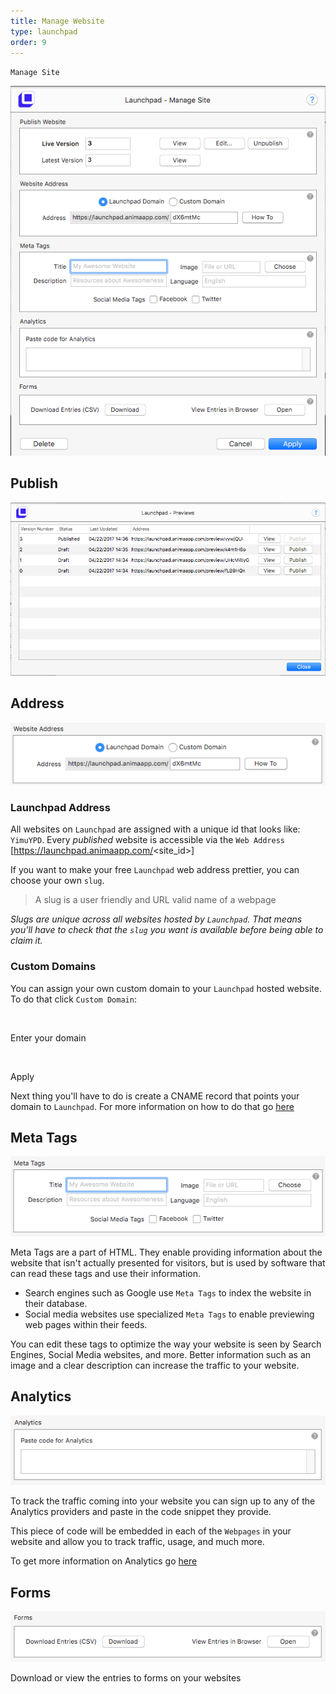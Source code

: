 ```yaml
---
title: Manage Website
type: launchpad
order: 9
---
```


`Manage Site`

![](/images/launchpad/publish1.png)

## Publish

![](/images/launchpad/publish2.png)

## Address

![](/images/launchpad/manage-address.png)

### Launchpad Address

All websites on `Launchpad` are assigned with a unique id that looks like: `YimuYPD`.
Every *published* website is accessible via the `Web Address` [https://launchpad.animaapp.com/<site_id>]

If you want to make your free `Launchpad` web address prettier, you can choose your own `slug`.
> A slug is a user friendly and URL valid name of a webpage

*Slugs are unique across all websites hosted by `Launchpad`. That means you'll have to check that the `slug` you want is available before being able to claim it.*

### Custom Domains

You can assign your own custom domain to your `Launchpad` hosted website.
To do that click `Custom Domain`:

![]()

Enter your domain

![]()

Apply

Next thing you'll have to do is create a CNAME record that points your domain to `Launchpad`.
For more information on how to do that go [here]()

## Meta Tags

![](/images/launchpad/manage-meta.png)

Meta Tags are a part of HTML. They enable providing information about the website that isn't actually presented for visitors, but is used by software that can read these tags and use their information.

* Search engines such as Google use `Meta Tags` to index the website in their database.
* Social media websites use specialized `Meta Tags` to enable previewing web pages within their feeds.

You can edit these tags to optimize the way your website is seen by Search Engines, Social Media websites, and more.
Better information such as an image and a clear description can increase the traffic to your website.

## Analytics

![](/images/launchpad/manage-analytics.png)

To track the traffic coming into your website you can sign up to any of the Analytics providers and paste in the code snippet they provide.

This piece of code will be embedded in each of the `Webpages` in your website and allow you to track traffic, usage, and much more.

To get more information on Analytics go [here](https://animaapp.github.io/v1/launchpad/07-analytics.html)

## Forms

![](/images/launchpad/manage-forms.png)

Download or view the entries to forms on your websites
